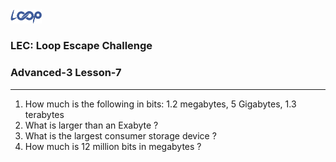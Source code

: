<img src='../loop.png' width='10%'>

### LEC: Loop Escape Challenge
### Advanced-3 Lesson-7
---
1. How much is the following in bits: 1.2 megabytes, 5 Gigabytes, 1.3 terabytes
2. What is larger than an Exabyte ?
3. What is the largest consumer storage device ?
4. How much is 12 million bits in megabytes ?